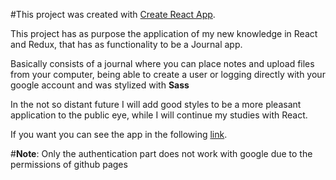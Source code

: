 #This project was created with [Create React App](https://github.com/facebook/create-react-app).

This project has as purpose the application of my new knowledge in React and Redux, that has as functionality to be a Journal app.

Basically consists of a journal where you can place notes and upload files from your computer, being able to create a user or logging directly with your google account and was stylized with **Sass**

In the not so distant future I will add good styles to be a more pleasant application to the public eye, while I will continue my studies with React.

If you want you can see the app in the following [link](https://luismgil.github.io/journal-app/).

#**Note**:
Only the authentication part does not work with google due to the permissions of github pages

